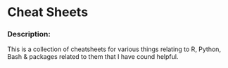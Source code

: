 # Cheat Sheets
### Description:
This is a collection of cheatsheets for various things relating to R, Python, Bash & packages related to them that I have cound helpful.
